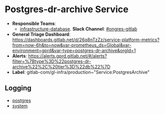 <!-- MARKER: do not edit this section directly. Edit services/service-catalog.yml then run scripts/generate-docs -->
#  Postgres-dr-archive Service

* **Responsible Teams**:
  * [infrastructure-database](https://about.gitlab.com/handbook/engineering/infrastructure/team/reliability/). **Slack Channel**: [#ongres-gitlab](https://gitlab.slack.com/archives/ongres-gitlab)
* **General Triage Dashboard**: https://dashboards.gitlab.net/d/26q8nTzZz/service-platform-metrics?from=now-6h&to=now&var-prometheus_ds=Global&var-environment=gprd&var-type=postgres-dr-archive&orgId=1
* **Alerts**: https://alerts.gprd.gitlab.net/#/alerts?filter=%7Btype%3D%22postgres-dr-archive%22%2C%20tier%3D%22db%22%7D
* **Label**: gitlab-com/gl-infra/production~"Service:PostgresArchive"

## Logging

* [postgres](https://log.gitlab.net/goto/0b7a4ff726bfd3e4eb4b51da82979efc)
* [system](https://log.gitlab.net/goto/4a5ab78f128dcf1b40ad16b75e521609)

<!-- END_MARKER -->
